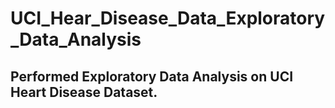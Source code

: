 # UCI_Hear_Disease_Data_Exploratory_Data_Analysis
## Performed Exploratory Data Analysis on UCI Heart Disease Dataset.
